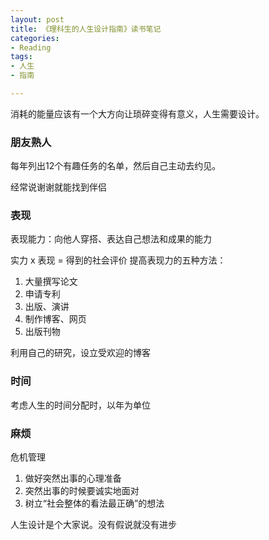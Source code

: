 ```yaml
---
layout: post
title: 《理科生的人生设计指南》读书笔记
categories: 
- Reading
tags:
- 人生
- 指南

---
```

消耗的能量应该有一个大方向让琐碎变得有意义，人生需要设计。


### 朋友熟人

每年列出12个有趣任务的名单，然后自己主动去约见。

经常说谢谢就能找到伴侣

 <!--more-->

### 表现

表现能力：向他人穿搭、表达自己想法和成果的能力

实力 x 表现 =  得到的社会评价
提高表现力的五种方法：
1. 大量撰写论文
2. 申请专利
3. 出版、演讲
4. 制作博客、网页
5. 出版刊物

利用自己的研究，设立受欢迎的博客

### 时间

考虑人生的时间分配时，以年为单位

### 麻烦
危机管理
1. 做好突然出事的心理准备
2. 突然出事的时候要诚实地面对
3. 树立“社会整体的看法最正确”的想法

人生设计是个大家说。没有假说就没有进步


